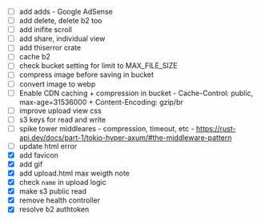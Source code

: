 - [ ] add adds - Google AdSense
- [ ] add delete, delete b2 too
- [ ] add inifite scroll
- [ ] add share, individual view
- [ ] add thiserror crate
- [ ] cache b2
- [ ] check bucket setting for limit to MAX_FILE_SIZE
- [ ] compress image before saving in bucket
- [ ] convert image to webp
- [ ] Enable CDN caching + compression  in bucket - Cache-Control: public, max-age=31536000 + Content-Encoding: gzip/br
- [ ] improve upload view css
- [ ] s3 keys for read and write
- [ ] spike tower middleares - compression, timeout, etc - https://rust-api.dev/docs/part-1/tokio-hyper-axum/#the-middleware-pattern
- [ ] update html error
- [x] add favicon
- [x] add gif
- [x] add upload.html max weigth note
- [x] check `name` in upload logic
- [x] make s3 public read
- [x] remove health controller
- [x] resolve b2 authtoken
